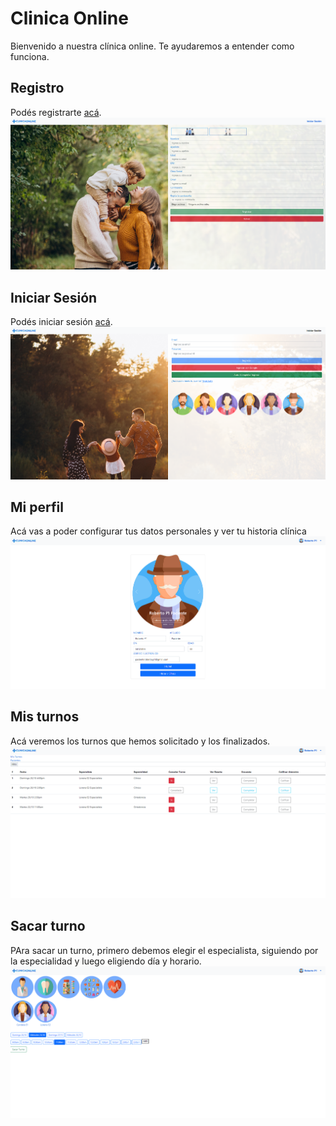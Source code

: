 # Clinica Online

Bienvenido a nuestra clínica online. Te ayudaremos a entender como funciona.

## Registro
Podés registrarte [acá](https://eu-cliniconline.web.app/register).
<img src="assetsReadme/registro.png">

## Iniciar Sesión
Podés iniciar sesión [acá](https://eu-cliniconline.web.app/login).
<img src="assetsReadme/login.png">

## Mi perfil
Acá vas a poder configurar tus datos personales y ver tu historia clínica
<img src="assetsReadme/perfil.png">

## Mis turnos
Acá veremos los turnos que hemos solicitado y los finalizados.
<img src="assetsReadme/misturnos.png">

## Sacar turno
PAra sacar un turno, primero debemos elegir el especialista, siguiendo por la especialidad y luego eligiendo día y horario.
<img src="assetsReadme/sacarturno.png">
